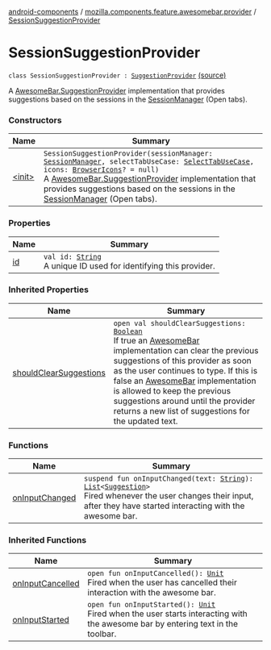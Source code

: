 [android-components](../../index.md) / [mozilla.components.feature.awesomebar.provider](../index.md) / [SessionSuggestionProvider](./index.md)

# SessionSuggestionProvider

`class SessionSuggestionProvider : `[`SuggestionProvider`](../../mozilla.components.concept.awesomebar/-awesome-bar/-suggestion-provider/index.md) [(source)](https://github.com/mozilla-mobile/android-components/blob/master/components/feature/awesomebar/src/main/java/mozilla/components/feature/awesomebar/provider/SessionSuggestionProvider.kt#L18)

A [AwesomeBar.SuggestionProvider](../../mozilla.components.concept.awesomebar/-awesome-bar/-suggestion-provider/index.md) implementation that provides suggestions based on the sessions in the
[SessionManager](../../mozilla.components.browser.session/-session-manager/index.md) (Open tabs).

### Constructors

| Name | Summary |
|---|---|
| [&lt;init&gt;](-init-.md) | `SessionSuggestionProvider(sessionManager: `[`SessionManager`](../../mozilla.components.browser.session/-session-manager/index.md)`, selectTabUseCase: `[`SelectTabUseCase`](../../mozilla.components.feature.tabs/-tabs-use-cases/-select-tab-use-case/index.md)`, icons: `[`BrowserIcons`](../../mozilla.components.browser.icons/-browser-icons/index.md)`? = null)`<br>A [AwesomeBar.SuggestionProvider](../../mozilla.components.concept.awesomebar/-awesome-bar/-suggestion-provider/index.md) implementation that provides suggestions based on the sessions in the [SessionManager](../../mozilla.components.browser.session/-session-manager/index.md) (Open tabs). |

### Properties

| Name | Summary |
|---|---|
| [id](id.md) | `val id: `[`String`](https://kotlinlang.org/api/latest/jvm/stdlib/kotlin/-string/index.html)<br>A unique ID used for identifying this provider. |

### Inherited Properties

| Name | Summary |
|---|---|
| [shouldClearSuggestions](../../mozilla.components.concept.awesomebar/-awesome-bar/-suggestion-provider/should-clear-suggestions.md) | `open val shouldClearSuggestions: `[`Boolean`](https://kotlinlang.org/api/latest/jvm/stdlib/kotlin/-boolean/index.html)<br>If true an [AwesomeBar](../../mozilla.components.concept.awesomebar/-awesome-bar/index.md) implementation can clear the previous suggestions of this provider as soon as the user continues to type. If this is false an [AwesomeBar](../../mozilla.components.concept.awesomebar/-awesome-bar/index.md) implementation is allowed to keep the previous suggestions around until the provider returns a new list of suggestions for the updated text. |

### Functions

| Name | Summary |
|---|---|
| [onInputChanged](on-input-changed.md) | `suspend fun onInputChanged(text: `[`String`](https://kotlinlang.org/api/latest/jvm/stdlib/kotlin/-string/index.html)`): `[`List`](https://kotlinlang.org/api/latest/jvm/stdlib/kotlin.collections/-list/index.html)`<`[`Suggestion`](../../mozilla.components.concept.awesomebar/-awesome-bar/-suggestion/index.md)`>`<br>Fired whenever the user changes their input, after they have started interacting with the awesome bar. |

### Inherited Functions

| Name | Summary |
|---|---|
| [onInputCancelled](../../mozilla.components.concept.awesomebar/-awesome-bar/-suggestion-provider/on-input-cancelled.md) | `open fun onInputCancelled(): `[`Unit`](https://kotlinlang.org/api/latest/jvm/stdlib/kotlin/-unit/index.html)<br>Fired when the user has cancelled their interaction with the awesome bar. |
| [onInputStarted](../../mozilla.components.concept.awesomebar/-awesome-bar/-suggestion-provider/on-input-started.md) | `open fun onInputStarted(): `[`Unit`](https://kotlinlang.org/api/latest/jvm/stdlib/kotlin/-unit/index.html)<br>Fired when the user starts interacting with the awesome bar by entering text in the toolbar. |
